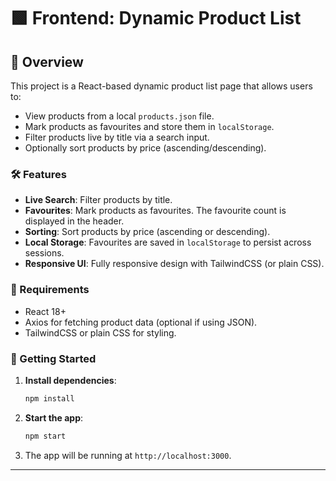 # 🟩 Frontend: Dynamic Product List

## 🚀 Overview
This project is a React-based dynamic product list page that allows users to:
- View products from a local `products.json` file.
- Mark products as favourites and store them in `localStorage`.
- Filter products live by title via a search input.
- Optionally sort products by price (ascending/descending).

### 🛠️ Features
- **Live Search**: Filter products by title.
- **Favourites**: Mark products as favourites. The favourite count is displayed in the header.
- **Sorting**: Sort products by price (ascending or descending).
- **Local Storage**: Favourites are saved in `localStorage` to persist across sessions.
- **Responsive UI**: Fully responsive design with TailwindCSS (or plain CSS).

### 🔧 Requirements
- React 18+
- Axios for fetching product data (optional if using JSON).
- TailwindCSS or plain CSS for styling.

### 🚀 Getting Started



1. **Install dependencies**:
    ```bash
    npm install
    ```

2. **Start the app**:
    ```bash
    npm start
    ```

3. The app will be running at `http://localhost:3000`.

---


